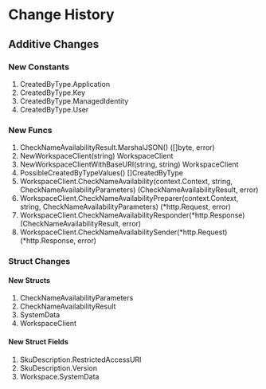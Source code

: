 # Change History

## Additive Changes

### New Constants

1. CreatedByType.Application
1. CreatedByType.Key
1. CreatedByType.ManagedIdentity
1. CreatedByType.User

### New Funcs

1. CheckNameAvailabilityResult.MarshalJSON() ([]byte, error)
1. NewWorkspaceClient(string) WorkspaceClient
1. NewWorkspaceClientWithBaseURI(string, string) WorkspaceClient
1. PossibleCreatedByTypeValues() []CreatedByType
1. WorkspaceClient.CheckNameAvailability(context.Context, string, CheckNameAvailabilityParameters) (CheckNameAvailabilityResult, error)
1. WorkspaceClient.CheckNameAvailabilityPreparer(context.Context, string, CheckNameAvailabilityParameters) (*http.Request, error)
1. WorkspaceClient.CheckNameAvailabilityResponder(*http.Response) (CheckNameAvailabilityResult, error)
1. WorkspaceClient.CheckNameAvailabilitySender(*http.Request) (*http.Response, error)

### Struct Changes

#### New Structs

1. CheckNameAvailabilityParameters
1. CheckNameAvailabilityResult
1. SystemData
1. WorkspaceClient

#### New Struct Fields

1. SkuDescription.RestrictedAccessURI
1. SkuDescription.Version
1. Workspace.SystemData
